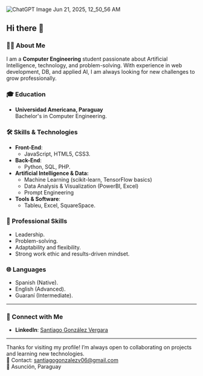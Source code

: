 

![ChatGPT Image Jun 21, 2025, 12_50_56 AM](https://github.com/user-attachments/assets/7967a087-71af-4af5-8a15-59304bebd317)

## Hi there 👋

### 👨‍💻 About Me  
I am a **Computer Engineering** student passionate about Artificial Intelligence, technology, and problem-solving. With experience in web development, DB, and applied AI, I am always looking for new challenges to grow professionally.

### 🎓 Education  
- **Universidad Americana, Paraguay**  
  Bachelor's in Computer Engineering.  

### 🛠️ Skills & Technologies  
- **Front-End**:  
  - JavaScript, HTML5, CSS3.  
- **Back-End**:  
  - Python, SQL, PHP.
- **Artificial Intelligence & Data:**
  - Machine Learning (scikit-learn, TensorFlow basics)
  - Data Analysis & Visualization (PowerBI, Excel)
  - Prompt Engineering
- **Tools & Software**:  
  - Tableu, Excel, SquareSpace.

### 🌟 Professional Skills  
- Leadership.  
- Problem-solving.  
- Adaptability and flexibility.  
- Strong work ethic and results-driven mindset.  

### 🌐 Languages  
- Spanish (Native).  
- English (Advanced).  
- Guaraní (Intermediate).  

---

### 🔗 Connect with Me  
- **LinkedIn**: [Santiago González Vergara](https://www.linkedin.com/in/santiago-gonz%C3%A1lez-vergara-101a84346/)  

---

Thanks for visiting my profile! I’m always open to collaborating on projects and learning new technologies.  
📧 Contact: santiagogonzalezv06@gmail.com  
📍 Asunción, Paraguay


